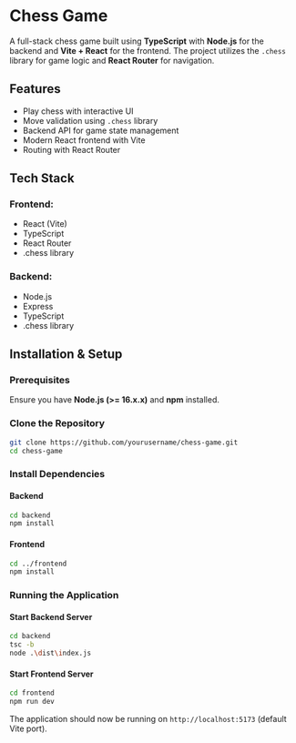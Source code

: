 # Chess Game

A full-stack chess game built using **TypeScript** with **Node.js** for the backend and **Vite + React** for the frontend. The project utilizes the `.chess` library for game logic and **React Router** for navigation.

## Features

- Play chess with interactive UI
- Move validation using `.chess` library
- Backend API for game state management
- Modern React frontend with Vite
- Routing with React Router

## Tech Stack

### Frontend:
- React (Vite)
- TypeScript
- React Router
- .chess library

### Backend:
- Node.js
- Express
- TypeScript
- .chess library

## Installation & Setup

### Prerequisites
Ensure you have **Node.js (>= 16.x.x)** and **npm** installed.

### Clone the Repository
```sh
git clone https://github.com/yourusername/chess-game.git
cd chess-game
```

### Install Dependencies
#### Backend
```sh
cd backend
npm install
```

#### Frontend
```sh
cd ../frontend
npm install
```

### Running the Application
#### Start Backend Server
```sh
cd backend
tsc -b
node .\dist\index.js
```

#### Start Frontend Server
```sh
cd frontend
npm run dev
```

The application should now be running on `http://localhost:5173` (default Vite port).

